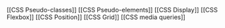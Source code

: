 [[CSS Pseudo-classes]]
[[CSS Pseudo-elements]]
[[CSS Display]]
[[CSS Flexbox]]
[[CSS Position]]
[[CSS Grid]]
[[CSS media queries]]
